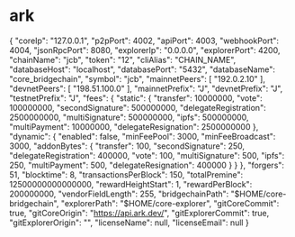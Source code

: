 # ark
{   "coreIp": "127.0.0.1",   "p2pPort": 4002,   "apiPort": 4003,   "webhookPort": 4004,   "jsonRpcPort": 8080,   "explorerIp": "0.0.0.0",   "explorerPort": 4200,   "chainName": "jcb",   "token": "12",   "cliAlias": "CHAIN_NAME",   "databaseHost": "localhost",   "databasePort": "5432",   "databaseName": "core_bridgechain",   "symbol": "jcb",   "mainnetPeers": [     "192.0.2.10"   ],   "devnetPeers": [     "198.51.100.0"   ],   "mainnetPrefix": "J",   "devnetPrefix": "J",   "testnetPrefix": "J",   "fees": {     "static": {       "transfer": 10000000,       "vote": 100000000,       "secondSignature": 500000000,       "delegateRegistration": 2500000000,       "multiSignature": 500000000,       "ipfs": 500000000,       "multiPayment": 10000000,       "delegateResignation": 2500000000     },     "dynamic": {       "enabled": false,       "minFeePool": 3000,       "minFeeBroadcast": 3000,       "addonBytes": {         "transfer": 100,         "secondSignature": 250,         "delegateRegistration": 400000,         "vote": 100,         "multiSignature": 500,         "ipfs": 250,         "multiPayment": 500,         "delegateResignation": 400000       }     }   },   "forgers": 51,   "blocktime": 8,   "transactionsPerBlock": 150,   "totalPremine": 12500000000000000,   "rewardHeightStart": 1,   "rewardPerBlock": 200000000,   "vendorFieldLength": 255,   "bridgechainPath": "\$HOME/core-bridgechain",   "explorerPath": "\$HOME/core-explorer",   "gitCoreCommit": true,   "gitCoreOrigin": "https://api.ark.dev/",   "gitExplorerCommit": true,   "gitExplorerOrigin": "",   "licenseName": null,   "licenseEmail": null }
